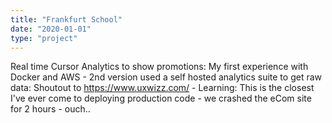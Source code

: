 ```yaml
---
title: "Frankfurt School"
date: "2020-01-01"
type: "project"
---
```


Real time Cursor Analytics to show promotions: My first experience with Docker and AWS - 2nd version used a self hosted analytics suite to get raw data: Shoutout to https://www.uxwizz.com/ - Learning: This is the closest I've ever come to deploying production code - we crashed the eCom site for 2 hours - ouch.. 